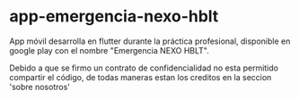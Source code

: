 # app-emergencia-nexo-hblt
App móvil desarrolla en flutter durante la práctica profesional, disponible en google play con el nombre "Emergencia NEXO HBLT".

Debido a que se firmo un contrato de confidencialidad no esta permitido compartir el código, de todas maneras estan los creditos en la seccion 'sobre nosotros'
